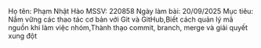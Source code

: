 Họ tên: Phạm Nhật Hào
MSSV: 220858
Ngày làm bài: 20/09/2025
Mục tiêu: Nắm vững các thao tác cơ bản với Git và GitHub,Biết cách quản lý mã nguồn khi làm việc nhóm,Thành thạo commit, branch, merge và giải quyết xung đột

